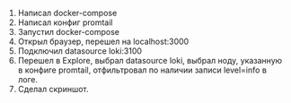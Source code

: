 1. Написал docker-compose
2. Написал конфиг promtail
3. Запустил docker-compose
4. Открыл браузер, перешел на localhost:3000
5. Подключил datasource loki:3100
6. Перешел в Explore, выбрал datasource loki, выбрал ноду, указанную в конфиге promtail, отфильтровал по наличии записи level=info в логе.
7. Сделал скриншот.